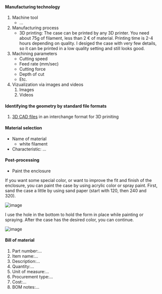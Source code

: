 #### Manufacturing technology
  1. Machine tool
     * ...
  2. Manufacturing process
     * 3D printing: The case can be printed by any 3D printer. You need about 75g of filament, less than 2 € of material. Printing time is 2-4 hours depending on quality. I desiged the case with very few details, so it can be printed in a low quality setting and still looks good.
  3. Machining parameters
     - Cutting speed
     - Feed rate (mm/sec)
     - Cutting force
     - Depth of cut
     - Etc.
  4. Vizualization via images and videos
      1. Images 
      2. Videos
   
 #### Identifying the geometry by standard file formats
  1. [3D CAD files](https://wikifactory.com/@boettger/powerplanter/files/3D%20printer%20cad%20files) in an interchange format for 3D priniting
    
 #### Material selection
   * Name of material
       * white filament 
   * Characteristic: ...
  
 #### Post-processing
 
   * Paint the enclosure
 
 If you want some special color, or want to improve the fit and finish of the enclosure, you can paint the case by using acrylic color or spray paint. First, sand the case a little by using sand paper (start with 120, then 240 and 320).
 
 ![image](https://user-images.githubusercontent.com/59058909/122738761-9312db00-d282-11eb-9ff2-ea324bdd08b0.png)

I use the hole in the bottom to hold the form in place while painting or spraying. After the case has the desired color, you can continue.

![image](https://user-images.githubusercontent.com/59058909/122738820-9e660680-d282-11eb-9a5e-71c65b2ccc78.png)

 
 #### Bill of material
  1. Part number:...
  2. Item name:...
  3. Description:...
  4. Quantity:...
  5. Unit of measure:...
  6. Procurement type:...
  7. Cost:...
  8. BOM notes:...
